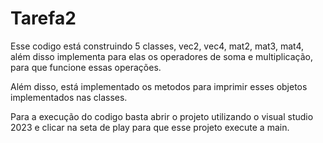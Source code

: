 # Tarefa2

Esse codigo está construindo 5 classes, vec2, vec4, mat2, mat3, mat4, além disso implementa para elas os operadores de soma e multiplicação, para que funcione essas operações.

Além disso, está implementado os metodos para imprimir esses objetos implementados nas classes.

Para a execução do codigo basta abrir o projeto utilizando o visual studio 2023 e clicar na seta de play para que esse projeto execute a main.
